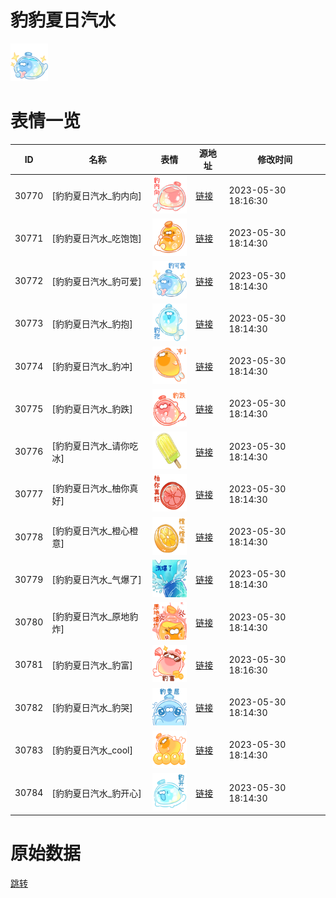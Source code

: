 # 豹豹夏日汽水

<img src="./cover.png" height="60" alt="cover" />

# 表情一览

|ID|名称|表情|源地址|修改时间|
|----|----|----|----|----|
|30770|[豹豹夏日汽水_豹内向]|<img src="./pic/030770_%5B豹豹夏日汽水_豹内向%5D.png" height="60" alt="豹内向"/>|[链接](https://i0.hdslb.com/bfs/garb/ff3a20b1841795a5049333eb0804aa309c2686ad.png)|2023-05-30 18:16:30|
|30771|[豹豹夏日汽水_吃饱饱]|<img src="./pic/030771_%5B豹豹夏日汽水_吃饱饱%5D.png" height="60" alt="吃饱饱"/>|[链接](https://i0.hdslb.com/bfs/garb/6c49affa2a8dff439bbdfa1d03529e8b7e38e0ba.png)|2023-05-30 18:14:30|
|30772|[豹豹夏日汽水_豹可爱]|<img src="./pic/030772_%5B豹豹夏日汽水_豹可爱%5D.png" height="60" alt="豹可爱"/>|[链接](https://i0.hdslb.com/bfs/garb/a06033c153e6a39e964653da4858ebe3aed3663f.png)|2023-05-30 18:14:30|
|30773|[豹豹夏日汽水_豹抱]|<img src="./pic/030773_%5B豹豹夏日汽水_豹抱%5D.png" height="60" alt="豹抱"/>|[链接](https://i0.hdslb.com/bfs/garb/225564eb05a47be40ab6c6bf405eef4a3f09573d.png)|2023-05-30 18:14:30|
|30774|[豹豹夏日汽水_豹冲]|<img src="./pic/030774_%5B豹豹夏日汽水_豹冲%5D.png" height="60" alt="豹冲"/>|[链接](https://i0.hdslb.com/bfs/garb/beb74fc1f2ace564b8abc17771a736b36f838646.png)|2023-05-30 18:14:30|
|30775|[豹豹夏日汽水_豹跌]|<img src="./pic/030775_%5B豹豹夏日汽水_豹跌%5D.png" height="60" alt="豹跌"/>|[链接](https://i0.hdslb.com/bfs/garb/4f180822ddbc2ca3608bfbf7b2487e7b768b6946.png)|2023-05-30 18:14:30|
|30776|[豹豹夏日汽水_请你吃冰]|<img src="./pic/030776_%5B豹豹夏日汽水_请你吃冰%5D.png" height="60" alt="请你吃冰"/>|[链接](https://i0.hdslb.com/bfs/garb/5b15e6f057f4baee8a28c0d9aa88d964e34d5421.png)|2023-05-30 18:14:30|
|30777|[豹豹夏日汽水_柚你真好]|<img src="./pic/030777_%5B豹豹夏日汽水_柚你真好%5D.png" height="60" alt="柚你真好"/>|[链接](https://i0.hdslb.com/bfs/garb/f74adfe81af68994e03cdf90a23624e1b62e0937.png)|2023-05-30 18:14:30|
|30778|[豹豹夏日汽水_橙心橙意]|<img src="./pic/030778_%5B豹豹夏日汽水_橙心橙意%5D.png" height="60" alt="橙心橙意"/>|[链接](https://i0.hdslb.com/bfs/garb/94cd1a8a8705cad92fcaae89d995d27245c08486.png)|2023-05-30 18:14:30|
|30779|[豹豹夏日汽水_气爆了]|<img src="./pic/030779_%5B豹豹夏日汽水_气爆了%5D.png" height="60" alt="气爆了"/>|[链接](https://i0.hdslb.com/bfs/garb/e0aac6380cef59c1b3e0b099187c79bf223f0302.png)|2023-05-30 18:14:30|
|30780|[豹豹夏日汽水_原地豹炸]|<img src="./pic/030780_%5B豹豹夏日汽水_原地豹炸%5D.png" height="60" alt="原地豹炸"/>|[链接](https://i0.hdslb.com/bfs/garb/ac69e5644838ddc4c7fb785ab5b34e0d8efd00b5.png)|2023-05-30 18:14:30|
|30781|[豹豹夏日汽水_豹富]|<img src="./pic/030781_%5B豹豹夏日汽水_豹富%5D.png" height="60" alt="豹富"/>|[链接](https://i0.hdslb.com/bfs/garb/461111c585f9ae47c35472619464b13eaf8fb8d8.png)|2023-05-30 18:16:30|
|30782|[豹豹夏日汽水_豹哭]|<img src="./pic/030782_%5B豹豹夏日汽水_豹哭%5D.png" height="60" alt="豹哭"/>|[链接](https://i0.hdslb.com/bfs/garb/24cf5db35406bef53a9f963d25464c408ac3ca3c.png)|2023-05-30 18:14:30|
|30783|[豹豹夏日汽水_cool]|<img src="./pic/030783_%5B豹豹夏日汽水_cool%5D.png" height="60" alt="cool"/>|[链接](https://i0.hdslb.com/bfs/garb/f5f0684e8a7a93c9f6b07ee4fdf2afa51c7ddac9.png)|2023-05-30 18:14:30|
|30784|[豹豹夏日汽水_豹开心]|<img src="./pic/030784_%5B豹豹夏日汽水_豹开心%5D.png" height="60" alt="豹开心"/>|[链接](https://i0.hdslb.com/bfs/garb/91b0ed85dcb51f08c67d9cf6c9827676284a4a06.png)|2023-05-30 18:14:30|

# 原始数据

[跳转](./raw.json)

